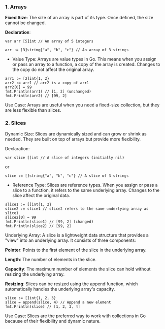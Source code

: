 ### 1. Arrays

**Fixed Size**: The size of an array is part of its type. Once defined, the size cannot be changed.

**Declaration**:

```
var arr [5]int // An array of 5 integers
```


```
arr := [3]string{"a", "b", "c"} // An array of 3 strings
```

- Value Type: Arrays are value types in Go. This means when you assign or pass an array to a function, a copy of the array is created. Changes to the copy do not affect the original array.

```
arr1 := [2]int{1, 2}
arr2 := arr1 // arr2 is a copy of arr1
arr2[0] = 99
fmt.Println(arr1) // [1, 2] (unchanged)
fmt.Println(arr2) // [99, 2]
```
Use Case: Arrays are useful when you need a fixed-size collection, but they are less flexible than slices.

### 2. Slices
Dynamic Size: Slices are dynamically sized and can grow or shrink as needed. They are built on top of arrays but provide more flexibility.

Declaration:

```
var slice []int // A slice of integers (initially nil)
```

or

```
slice := []string{"a", "b", "c"} // A slice of 3 strings
```

- Reference Type: Slices are reference types. When you assign or pass a slice to a function, it refers to the same underlying array. Changes to the slice affect the original data.

```
slice1 := []int{1, 2}
slice2 := slice1 // slice2 refers to the same underlying array as slice1
slice2[0] = 99
fmt.Println(slice1) // [99, 2] (changed)
fmt.Println(slice2) // [99, 2]
```

Underlying Array: A slice is a lightweight data structure that provides a "view" into an underlying array. It consists of three components:

**Pointer**: Points to the first element of the slice in the underlying array.

**Length**: The number of elements in the slice.

**Capacity**: The maximum number of elements the slice can hold without resizing the underlying array.

**Resizing**: Slices can be resized using the append function, which automatically handles the underlying array's capacity.

```
slice := []int{1, 2, 3}
slice = append(slice, 4) // Append a new element
fmt.Println(slice) // [1, 2, 3, 4]
```

Use Case: Slices are the preferred way to work with collections in Go because of their flexibility and dynamic nature.
